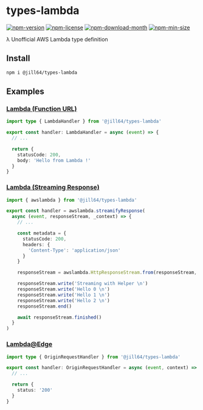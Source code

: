 <!----- BEGIN GHOST DOCS HEADER ----->

# types-lambda

[![npm-version](https://img.shields.io/npm/v/@jill64/types-lambda)](https://npmjs.com/package/@jill64/types-lambda) [![npm-license](https://img.shields.io/npm/l/@jill64/types-lambda)](https://npmjs.com/package/@jill64/types-lambda) [![npm-download-month](https://img.shields.io/npm/dm/@jill64/types-lambda)](https://npmjs.com/package/@jill64/types-lambda) [![npm-min-size](https://img.shields.io/bundlephobia/min/@jill64/types-lambda)](https://npmjs.com/package/@jill64/types-lambda)

λ Unofficial AWS Lambda type definition

## Install

```sh
npm i @jill64/types-lambda
```

<!----- END GHOST DOCS HEADER ----->

## Examples

### [Lambda (Function URL)](./types/lambda/LambdaHandler.ts)

```ts
import type { LambdaHandler } from '@jill64/types-lambda'

export const handler: LambdaHandler = async (event) => {
  // ...

  return {
    statusCode: 200,
    body: 'Hello from Lambda !'
  }
}
```

### [Lambda (Streaming Response)](./types/streaming/awslambda.ts)

```ts
import { awslambda } from '@jill64/types-lambda'

export const handler = awslambda.streamifyResponse(
  async (event, responseStream, _context) => {
    // ...

    const metadata = {
      statusCode: 200,
      headers: {
        'Content-Type': 'application/json'
      }
    }

    responseStream = awslambda.HttpResponseStream.from(responseStream, metadata)

    responseStream.write('Streaming with Helper \n')
    responseStream.write('Hello 0 \n')
    responseStream.write('Hello 1 \n')
    responseStream.write('Hello 2 \n')
    responseStream.end()

    await responseStream.finished()
  }
)
```

### [Lambda@Edge](./types/edge/index.ts)

```ts
import type { OriginRequestHandler } from '@jill64/types-lambda'

export const handler: OriginRequestHandler = async (event, context) => {
  // ...

  return {
    status: '200'
  }
}
```
